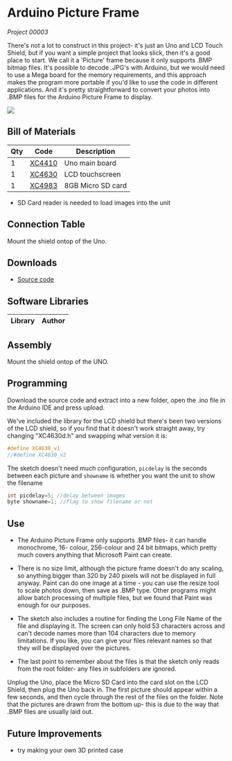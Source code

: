 # Arduino Picture Frame
_Project 00003_

There's not a lot to construct in this project- it's just an Uno and LCD Touch Shield, but if you want a simple project that looks slick, then it's a good place to start. We call it a 'Picture' frame because it only supports .BMP bitmap files. It's possible to decode .JPG's with Arduino, but we would need to use a Mega board for the memory requirements, and this approach makes the program more portable if you'd like to use the code in different applications. And it's pretty straightforward to convert your photos into .BMP files for the Arduino Picture Frame to display.

![](../images/NPI00003a.png)

## Bill of Materials
| Qty | Code | Description |
| --- | --- | ---|
|1 | [XC4410](http://jaycar.com.au/p/XC4410) | Uno main board
|1 | [XC4630](http://jaycar.com.au/p/XC4630) | LCD touchscreen
|1 | [XC4983](http://jaycar.com.au/p/XC4983) | 8GB Micro SD card

* SD Card reader is needed to load images into the unit


## Connection Table

Mount the shield ontop of the Uno.


## Downloads
* [Source code](..)

## Software Libraries
|Library | Author
| --- |--- |


## Assembly
Mount the shield ontop of the UNO.

## Programming
Download the source code and extract into a new folder, open the .ino file in the Arduino IDE and press upload.

We've included the library for the LCD shield but there's been two versions of the LCD shield, so if you find that it doesn't work straight away, try changing "XC4630d.h" and
swapping what version it is:

```c
#define XC4630_v1
//#define XC4630_v2
```

The sketch doesn't need much configuration, `picdelay` is the seconds between each picture and `showname` is whether you want the unit to show the filename

```c
int picdelay=5; //delay between images
byte showname=1; //flag to show filename or not
```
## Use
* The Arduino Picture Frame only supports .BMP files- it can handle monochrome, 16-
colour, 256-colour and 24 bit bitmaps, which pretty much covers anything that Microsoft Paint can create.

* There is no size limit, although the picture frame doesn't do any scaling, so anything bigger than 320 by 240 pixels will not be displayed in full anyway. Paint can do one image at a time - you can use the resize tool to scale photos down, then save as .BMP type. Other programs might allow batch processing of multiple files, but we found that Paint was enough for our purposes.

* The sketch also includes a routine for finding the Long File Name of the file and displaying it. The screen can only hold 53 characters across and can't decode names more than  104 characters due to memory limitations. If you like, you can give your files relevant names so that they will be displayed over the pictures.

* The last point to remember about the files is that the sketch only reads from the root folder- any files in subfolders are ignored.

Unplug the Uno, place the Micro SD Card into the card slot on the LCD Shield, then plug the Uno back in. The
first picture should appear within a few seconds, and then cycle through the rest of the files on the folder. Note
that the pictures are drawn from the bottom up- this is due to the way that .BMP files are usually laid out.

## Future Improvements
* try making your own 3D printed case

